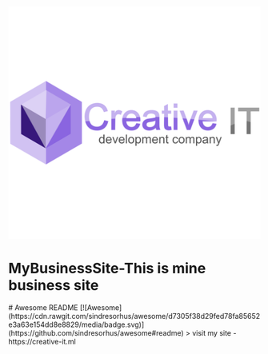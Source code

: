  <img src="logo.svg" />
<h1>MyBusinessSite-This is mine business site </h1>
# Awesome README [![Awesome](https://cdn.rawgit.com/sindresorhus/awesome/d7305f38d29fed78fa85652e3a63e154dd8e8829/media/badge.svg)](https://github.com/sindresorhus/awesome#readme)
>  visit my site - https://creative-it.ml

